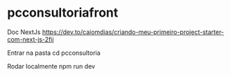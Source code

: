 # pcconsultoriafront

Doc NextJs
https://dev.to/caiomdias/criando-meu-primeiro-project-starter-com-next-js-2fii

Entrar na pasta
cd pcconsultoria

Rodar localmente
npm run dev